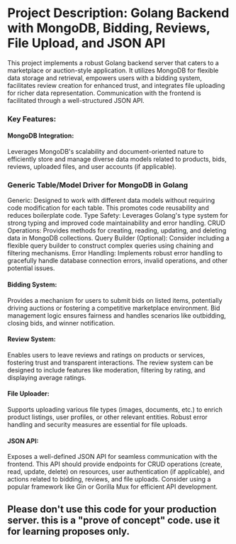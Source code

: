 # Project Description: Golang Backend with MongoDB, Bidding, Reviews, File Upload, and JSON API
This project implements a robust Golang backend server that caters to a marketplace or auction-style application. It utilizes MongoDB for flexible data storage and retrieval, empowers users with a bidding system, facilitates review creation for enhanced trust, and integrates file uploading for richer data representation. Communication with the frontend is facilitated through a well-structured JSON API.

### Key Features:
#### MongoDB Integration: 
Leverages MongoDB's scalability and document-oriented nature to efficiently store and manage diverse data models related to products, bids, reviews, uploaded files, and user accounts (if applicable).



### Generic Table/Model Driver for MongoDB in Golang

Generic: Designed to work with different data models without requiring code modification for each table. This promotes code reusability and reduces boilerplate code.
Type Safety: Leverages Golang's type system for strong typing and improved code maintainability and error handling.
CRUD Operations: Provides methods for creating, reading, updating, and deleting data in MongoDB collections.
Query Builder (Optional): Consider including a flexible query builder to construct complex queries using chaining and filtering mechanisms.
Error Handling: Implements robust error handling to gracefully handle database connection errors, invalid operations, and other potential issues.


#### Bidding System: 
Provides a mechanism for users to submit bids on listed items, potentially driving auctions or fostering a competitive marketplace environment. Bid management logic ensures fairness and handles scenarios like outbidding, closing bids, and winner notification.

#### Review System: 
Enables users to leave reviews and ratings on products or services, fostering trust and transparent interactions. The review system can be designed to include features like moderation, filtering by rating, and displaying average ratings.

#### File Uploader: 
Supports uploading various file types (images, documents, etc.) to enrich product listings, user profiles, or other relevant entities. Robust error handling and security measures are essential for file uploads.

#### JSON API: 
Exposes a well-defined JSON API for seamless communication with the frontend. This API should provide endpoints for CRUD operations (create, read, update, delete) on resources, user authentication (if applicable), and actions related to bidding, reviews, and file uploads. Consider using a popular framework like Gin or Gorilla Mux for efficient API development.


## Please don't use this code for your production server. this is a "prove of concept" code. use it for learning proposes only.  